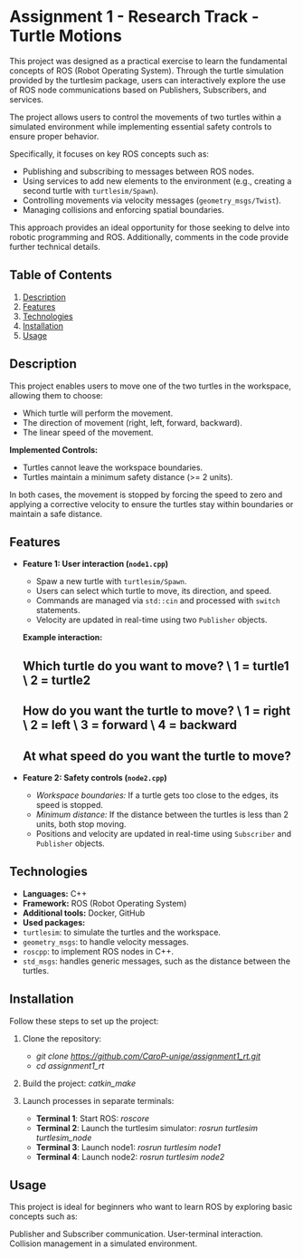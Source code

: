 # Assignment 1 - Research Track - Turtle Motions

This project was designed as a practical exercise to learn the fundamental concepts of ROS (Robot Operating System). Through the turtle simulation provided by the turtlesim package, users can interactively explore the use of ROS node communications based on Publishers, Subscribers, and services.

The project allows users to control the movements of two turtles within a simulated environment while implementing essential safety controls to ensure proper behavior.

Specifically, it focuses on key ROS concepts such as:

- Publishing and subscribing to messages between ROS nodes.
- Using services to add new elements to the environment (e.g., creating a second turtle with `turtlesim/Spawn`).
- Controlling movements via velocity messages (`geometry_msgs/Twist`).
- Managing collisions and enforcing spatial boundaries.

This approach provides an ideal opportunity for those seeking to delve into robotic programming and ROS.
Additionally, comments in the code provide further technical details.

## Table of Contents
1. [Description](#description)
2. [Features](#features)
3. [Technologies](#technologies)
4. [Installation](#installation)
5. [Usage](#usage)

## Description

This project enables users to move one of the two turtles in the workspace, allowing them to choose:
- Which turtle will perform the movement.
- The direction of movement (right, left, forward, backward).
- The linear speed of the movement.

**Implemented Controls:**
- Turtles cannot leave the workspace boundaries.
- Turtles maintain a minimum safety distance (>= 2 units).

In both cases, the movement is stopped by forcing the speed to zero and applying a corrective velocity to ensure the turtles stay within boundaries or maintain a safe distance.

## Features

- **Feature 1: User interaction (`node1.cpp`)**

   - Spaw a new turtle with `turtlesim/Spawn`.
   - Users can select which turtle to move, its direction, and speed.
   - Commands are managed via `std::cin` and processed with `switch` statements.
   - Velocity are updated in real-time using two `Publisher` objects.

   **Example interaction:**

	Which turtle do you want to move? \ 1 = turtle1 \ 2 = turtle2
	-----------------------------
	How do you want the turtle to move? \ 1 = right \ 2 = left \ 3 = forward \ 4 = backward
	-----------------------------
	At what speed do you want the turtle to move?
	-----------------------------
  
- **Feature 2: Safety controls (`node2.cpp`)**

  - *Workspace boundaries:* If a turtle gets too close to the edges, its speed is stopped.
  - *Minimum distance:* If the distance between the turtles is less than 2 units, both stop moving.
  - Positions and velocity are updated in real-time using `Subscriber` and `Publisher` objects.

## Technologies 

- **Languages:** C++
- **Framework:** ROS (Robot Operating System)
- **Additional tools:** Docker, GitHub
- **Used packages:**
- `turtlesim`: to simulate the turtles and the workspace.
- `geometry_msgs`: to handle velocity messages.
- `roscpp`: to implement ROS nodes in C++.
- `std_msgs`: handles generic messages, such as the distance between the turtles.

## Installation

Follow these steps to set up the project:

1. Clone the repository:

	- *git clone https://github.com/CaroP-unige/assignment1_rt.git*
	- *cd assignment1_rt*

2. Build the project: *catkin_make*

3. Launch processes in separate terminals:

	- **Terminal 1**: Start ROS: *roscore*
	- **Terminal 2**: Launch the turtlesim simulator: *rosrun turtlesim turtlesim_node*
	- **Terminal 3**: Launch node1: *rosrun turtlesim node1*
	- **Terminal 4**: Launch node2: *rosrun turtlesim node2*

## Usage

This project is ideal for beginners who want to learn ROS by exploring basic concepts such as:

Publisher and Subscriber communication.
User-terminal interaction.
Collision management in a simulated environment.
